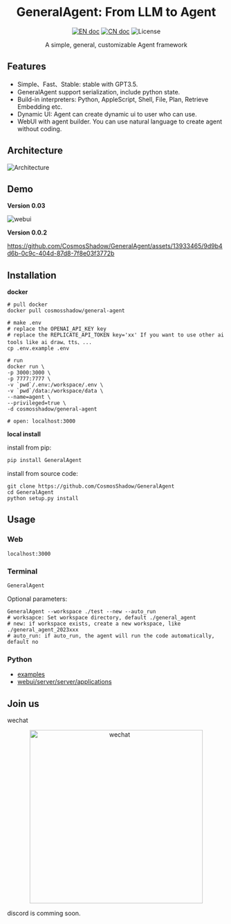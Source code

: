 <h1 align="center">GeneralAgent: From LLM to Agent</h1>
<p align="center">
<a href="README.md"><img src="https://img.shields.io/badge/document-English-blue.svg" alt="EN doc"></a>
<a href="README_CN.md"><img src="https://img.shields.io/badge/文档-中文版-blue.svg" alt="CN doc"></a>
<img src="https://img.shields.io/static/v1?label=license&message=MIT&color=white&style=flat" alt="License"/>
</p>
<p align='center'>
A simple, general, customizable Agent framework
</p>


## Features

* Simple、Fast、Stable: stable with GPT3.5.
* GeneralAgent support serialization, include python state.
* Build-in interpreters: Python, AppleScript, Shell, File, Plan, Retrieve Embedding etc.
* Dynamic UI: Agent can create dynamic ui to user who can use.
* WebUI with agent builder. You can use natural language to create agent without coding.



## Architecture

![Architecture](./docs/images/Architecture.png)



## Demo

**Version 0.03**

![webui](./docs/images/2023.11.15.jpg)



**Version 0.0.2**



https://github.com/CosmosShadow/GeneralAgent/assets/13933465/9d9b4d6b-0c9c-404d-87d8-7f8e03f3772b



## Installation

**docker**

```shell
# pull docker
docker pull cosmosshadow/general-agent

# make .env
# replace the OPENAI_API_KEY key
# replace the REPLICATE_API_TOKEN key='xx' If you want to use other ai tools like ai draw、tts、...
cp .env.example .env

# run
docker run \
-p 3000:3000 \
-p 7777:7777 \
-v `pwd`/.env:/workspace/.env \
-v `pwd`/data:/workspace/data \
--name=agent \
--privileged=true \
-d cosmosshadow/general-agent

# open: localhost:3000
```



**local install**

install from pip:

```bash
pip install GeneralAgent
```

install from source code:

```shell
git clone https://github.com/CosmosShadow/GeneralAgent
cd GeneralAgent
python setup.py install
```



## Usage

### Web

```
localhost:3000
```



### Terminal

```bash
GeneralAgent
```

Optional parameters:

```shell
GeneralAgent --workspace ./test --new --auto_run
# worksapce: Set workspace directory, default ./general_agent
# new: if workspace exists, create a new workspace, like ./general_agent_2023xxx
# auto_run: if auto_run, the agent will run the code automatically, default no
```



### Python

* [examples](examples)
* [webui/server/server/applications](webui/server/server/applications)



## Join us

wechat 

<p align="center">
<img src="./docs/images/wechat.jpg" alt="wechat" width=400/>
</p>

discord is comming soon.